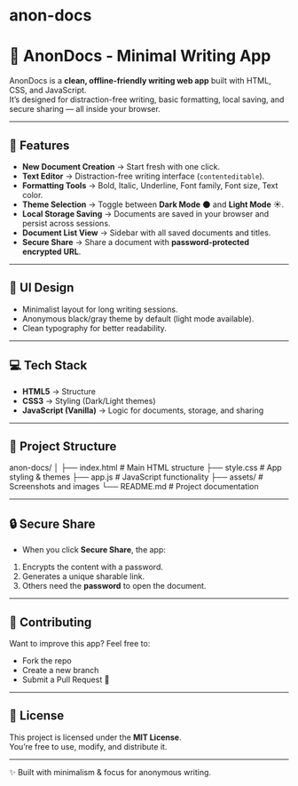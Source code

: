 # anon-docs

# 📝 AnonDocs - Minimal Writing App

AnonDocs is a **clean, offline-friendly writing web app** built with HTML, CSS, and JavaScript.  
It’s designed for distraction-free writing, basic formatting, local saving, and secure sharing — all inside your browser.

---

## 🚀 Features

- **New Document Creation** → Start fresh with one click.  
- **Text Editor** → Distraction-free writing interface (`contenteditable`).  
- **Formatting Tools** → Bold, Italic, Underline, Font family, Font size, Text color.  
- **Theme Selection** → Toggle between **Dark Mode** 🌑 and **Light Mode** ☀️.  
- **Local Storage Saving** → Documents are saved in your browser and persist across sessions.  
- **Document List View** → Sidebar with all saved documents and titles.  
- **Secure Share** → Share a document with **password-protected encrypted URL**.  

---

## 🎨 UI Design

- Minimalist layout for long writing sessions.  
- Anonymous black/gray theme by default (light mode available).  
- Clean typography for better readability.  

---

## 💻 Tech Stack

- **HTML5** → Structure  
- **CSS3** → Styling (Dark/Light themes)  
- **JavaScript (Vanilla)** → Logic for documents, storage, and sharing  

---

## 📂 Project Structure
anon-docs/
│
├── index.html # Main HTML structure
├── style.css # App styling & themes
├── app.js # JavaScript functionality
├── assets/ # Screenshots and images
└── README.md # Project documentation


---

## 🔒 Secure Share

- When you click **Secure Share**, the app:  
1. Encrypts the content with a password.  
2. Generates a unique sharable link.  
3. Others need the **password** to open the document.  

---

## 🙌 Contributing

Want to improve this app? Feel free to:  
- Fork the repo  
- Create a new branch  
- Submit a Pull Request 🚀  

---

## 📜 License

This project is licensed under the **MIT License**.  
You’re free to use, modify, and distribute it.  

---

✨ Built with minimalism & focus for anonymous writing.


